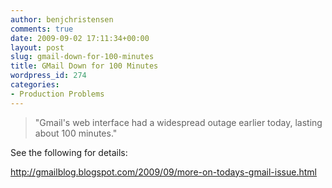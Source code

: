 ```yaml
---
author: benjchristensen
comments: true
date: 2009-09-02 17:11:34+00:00
layout: post
slug: gmail-down-for-100-minutes
title: GMail Down for 100 Minutes
wordpress_id: 274
categories:
- Production Problems
---
```


<blockquote>
"Gmail's web interface had a widespread outage earlier today, lasting about 100 minutes."</blockquote>


See the following for details:

http://gmailblog.blogspot.com/2009/09/more-on-todays-gmail-issue.html

